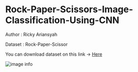 # Rock-Paper-Scissors-Image-Classification-Using-CNN



Author : Ricky Ariansyah

Dataset : Rock-Paper-Scissor

You can download dataset on this link -> [Here](https://github.com/dicodingacademy/assets/releases/download/release/rockpaperscissors.zip.)



![image info](./image/result.png)

